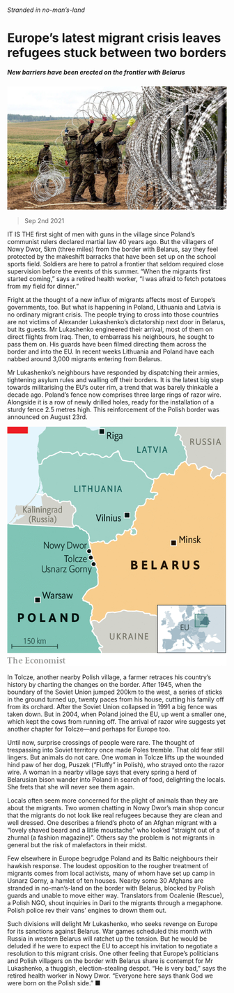 ###### Stranded in no-man’s-land

# Europe’s latest migrant crisis leaves refugees stuck between two borders 

##### New barriers have been erected on the frontier with Belarus 

![image](images/20210904_eup503.jpg) 

> Sep 2nd 2021 

IT IS THE first sight of men with guns in the village since Poland’s communist rulers declared martial law 40 years ago. But the villagers of Nowy Dwor, 5km (three miles) from the border with Belarus, say they feel protected by the makeshift barracks that have been set up on the school sports field. Soldiers are here to patrol a frontier that seldom required close supervision before the events of this summer. “When the migrants first started coming,” says a retired health worker, “I was afraid to fetch potatoes from my field for dinner.”

Fright at the thought of a new influx of migrants affects most of Europe’s governments, too. But what is happening in Poland, Lithuania and Latvia is no ordinary migrant crisis. The people trying to cross into those countries are not victims of Alexander Lukashenko’s dictatorship next door in Belarus, but its guests. Mr Lukashenko engineered their arrival, most of them on direct flights from Iraq. Then, to embarrass his neighbours, he sought to pass them on. His guards have been filmed directing them across the border and into the EU. In recent weeks Lithuania and Poland have each nabbed around 3,000 migrants entering from Belarus.


Mr Lukashenko’s neighbours have responded by dispatching their armies, tightening asylum rules and walling off their borders. It is the latest big step towards militarising the EU’s outer rim, a trend that was barely thinkable a decade ago. Poland’s fence now comprises three large rings of razor wire. Alongside it is a row of newly drilled holes, ready for the installation of a sturdy fence 2.5 metres high. This reinforcement of the Polish border was announced on August 23rd.

![image](images/20210904_EUM924.png) 


In Tolcze, another nearby Polish village, a farmer retraces his country’s history by charting the changes on the border. After 1945, when the boundary of the Soviet Union jumped 200km to the west, a series of sticks in the ground turned up, twenty paces from his house, cutting his family off from its orchard. After the Soviet Union collapsed in 1991 a big fence was taken down. But in 2004, when Poland joined the EU, up went a smaller one, which kept the cows from running off. The arrival of razor wire suggests yet another chapter for Tolcze—and perhaps for Europe too.

Until now, surprise crossings of people were rare. The thought of trespassing into Soviet territory once made Poles tremble. That old fear still lingers. But animals do not care. One woman in Tolcze lifts up the wounded hind paw of her dog, Puszek (“Fluffy” in Polish), who strayed onto the razor wire. A woman in a nearby village says that every spring a herd of Belarusian bison wander into Poland in search of food, delighting the locals. She frets that she will never see them again.

Locals often seem more concerned for the plight of animals than they are about the migrants. Two women chatting in Nowy Dwor’s main shop concur that the migrants do not look like real refugees because they are clean and well dressed. One describes a friend’s photo of an Afghan migrant with a “lovely shaved beard and a little moustache” who looked “straight out of a zhurnal (a fashion magazine)”. Others say the problem is not migrants in general but the risk of malefactors in their midst.

Few elsewhere in Europe begrudge Poland and its Baltic neighbours their hawkish response. The loudest opposition to the rougher treatment of migrants comes from local activists, many of whom have set up camp in Usnarz Gorny, a hamlet of ten houses. Nearby some 30 Afghans are stranded in no-man’s-land on the border with Belarus, blocked by Polish guards and unable to move either way. Translators from Ocalenie (Rescue), a Polish NGO, shout inquiries in Dari to the migrants through a megaphone. Polish police rev their vans’ engines to drown them out.

Such divisions will delight Mr Lukashenko, who seeks revenge on Europe for its sanctions against Belarus. War games scheduled this month with Russia in western Belarus will ratchet up the tension. But he would be deluded if he were to expect the EU to accept his invitation to negotiate a resolution to this migrant crisis. One other feeling that Europe’s politicians and Polish villagers on the border with Belarus share is contempt for Mr Lukashenko, a thuggish, election-stealing despot. “He is very bad,” says the retired health worker in Nowy Dwor. “Everyone here says thank God we were born on the Polish side.” ■

